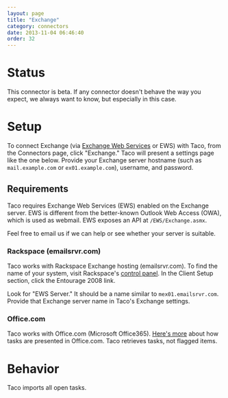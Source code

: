 ```yaml
---
layout: page
title: "Exchange"
category: connectors
date: 2013-11-04 06:46:40
order: 32
---
```


# Status

This connector is beta. If any connector doesn't behave the way you
expect, we always want to know, but especially in this case.

# Setup

To connect Exchange (via 
[Exchange Web Services](http://msdn.microsoft.com/en-us/library/dd877045.aspx) or EWS)
with Taco, from the Connectors page, click "Exchange." Taco will
present a settings page like the one below. Provide your Exchange
server hostname (such as `mail.example.com` or `ex01.example.com`),
username, and password.

## Requirements

Taco requires Exchange Web Services (EWS) enabled on the Exchange
server. EWS is different from the better-known Outlook Web Access (OWA),
which is used as webmail. EWS exposes an API at `/EWS/Exchange.asmx`.

Feel free to email us if we can help or see whether your server is
suitable.

### Rackspace (emailsrvr.com)

Taco works with Rackspace Exchange hosting (emailsrvr.com). To find the
name of your system, visit Rackspace's [control panel](https://cp.rackspace.com/usercp).
In the Client Setup section, click the Entourage 2008 link.

Look for "EWS Server." It should be a name similar to
`mex01.emailsrvr.com`. Provide that Exchange server name in Taco's
Exchange settings.

### Office.com

Taco works with Office.com (Microsoft Office365). [Here's more](https://support.office.com/en-US/Article/Tasks-overview-89f8064f-2516-4036-845c-a6953e166fe0?ui=en-US&rs=en-US&ad=US) about how tasks are presented
in Office.com. Taco retrieves tasks, not flagged items.

# Behavior

Taco imports all open tasks.
